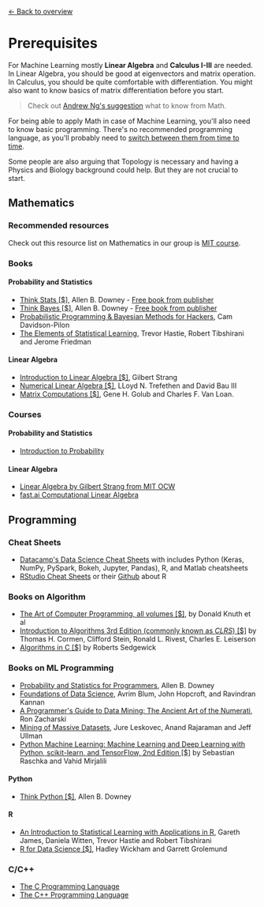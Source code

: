 [← Back to overview](../README.md)

# Prerequisites
For Machine Learning mostly **Linear Algebra** and **Calculus I-III** are needed. In Linear Algebra, you should be good at eigenvectors and matrix operation. In Calculus, you should be quite comfortable with differentiation. You might also want to know basics of matrix differentiation before you start.

> Check out [Andrew Ng's suggestion](https://www.quora.com/I-do-not-have-strong-mathematics-background-what-should-I-learn-in-mathematics-to-be-able-to-master-Machine-Learning-and-AI/answer/Andrew-Ng) what to know from Math.

For being able to apply Math in case of Machine Learning, you'll also need to know basic programming. There's no recommended programming language, as you'll probably need to [switch between them from time to time](AIDL_KB/../../BAS.md#recommended-programming-language).

Some people are also arguing that Topology is necessary and having a Physics and Biology background could help. But they are not crucial to start.

## Mathematics

### Recommended resources
Check out this resource list on Mathematics in our group is [MIT course](https://ocw.mit.edu/courses/mathematics/18-657-mathematics-of-machine-learning-fall-2015/lecture-notes/MIT18_657F15_LecNote.pdf).

### Books

#### Probability and Statistics
* [Think Stats [$]](http://amzn.to/1Jn4JVd), Allen B. Downey - [Free book from publisher](http://greenteapress.com/wp/think-stats-2e/)
* [Think Bayes [$]](http://amzn.to/1IgUgZW), Allen B. Downey - [Free book from publisher](http://greenteapress.com/wp/think-bayes/)
* [Probabilistic Programming & Bayesian Methods for Hackers](http://camdavidsonpilon.github.io/Probabilistic-Programming-and-Bayesian-Methods-for-Hackers/), Cam Davidson-Pilon
* [The Elements of Statistical Learning](https://web.stanford.edu/~hastie/Papers/ESLII.pdf), Trevor Hastie, Robert Tibshirani and Jerome Friedman

#### Linear Algebra
* [Introduction to Linear Algebra [$]](https://www.amazon.com/Introduction-Linear-Algebra-Gilbert-Strang/), Gilbert Strang
* [Numerical Linear Algebra [$]](https://www.amazon.com/Numerical-Linear-Algebra-Lloyd-Trefethen/), LLoyd N. Trefethen and David Bau III
* [Matrix Computations [$]](https://www.amazon.com/Computations-Hopkins-Studies-Mathematical-Sciences/), Gene H. Golub and Charles F. Van Loan.

### Courses
#### Probability and Statistics
* [Introduction to Probability](https://www.edx.org/course/introduction-probability-science-mitx-6-041x-2)

#### Linear Algebra
* [Linear Algebra by Gilbert Strang from MIT OCW](https://ocw.mit.edu/courses/mathematics/18-06sc-linear-algebra-fall-2011/)
* [fast.ai Computational Linear Algebra](https://www.youtube.com/playlist?list=PLtmWHNX-gukIc92m1K0P6bIOnZb-mg0hY)

## Programming

### Cheat Sheets
* [Datacamp's Data Science Cheat Sheets](https://www.datacamp.com/community/data-science-cheatsheets) with includes Python (Keras, NumPy, PySpark, Bokeh, Jupyter, Pandas), R, and Matlab cheatsheets
* [RStudio Cheat Sheets](https://www.rstudio.com/resources/cheatsheets/) or their [Github](https://github.com/rstudio/cheatsheets) about R

### Books on Algorithm 
* [The Art of Computer Programming, all volumes [$]](https://www.amazon.com/Computer-Programming-Volumes-1-4A-Boxed/), by Donald Knuth et al 
* [Introduction to Algorithms 3rd Edition (commonly known as *CLRS*) [$]](https://www.amazon.com/Introduction-Algorithms-3rd-MIT-Press/) by Thomas H. Cormen, Clifford Stein, Ronald L. Rivest, Charles E. Leiserson
* [Algorithms in C [$]](https://www.amazon.com/Algorithms-Parts-1-5-Bundle-Fundamentals/) by Roberts Sedgewick 

### Books on ML Programming
* [Probability and Statistics for Programmers](http://www.greenteapress.com/thinkstats/), Allen B. Downey
* [Foundations of Data Science](https://www.cs.cornell.edu/jeh/book.pdf), Avrim Blum, John Hopcroft, and Ravindran Kannan
* [A Programmer's Guide to Data Mining: The Ancient Art of the Numerati](http://guidetodatamining.com/), Ron Zacharski
* [Mining of Massive Datasets](http://mmds.org/), Jure Leskovec, Anand Rajaraman and Jeff Ullman
* [Python Machine Learning: Machine Learning and Deep Learning with Python, scikit-learn, and TensorFlow, 2nd Edition [$]](https://www.amazon.com/Python-Machine-Learning-scikit-learn-TensorFlow/) by Sebastian Raschka and‎ Vahid Mirjalili

#### Python
* [Think Python [$]](http://amzn.to/1Hj5bn6), Allen B. Downey

#### R
* [An Introduction to Statistical Learning with Applications in R](http://www-bcf.usc.edu/~gareth/ISL/), Gareth James, Daniela Witten, Trevor Hastie and Robert Tibshirani
* [R for Data Science [$]](http://amzn.to/2cD6FMu), Hadley Wickham and Garrett Grolemund

### C/C++
* [The C Programming Language](https://www.amazon.com/Programming-Language-2nd-Brian-Kernighan/)
* [The C++ Programming Language](https://www.amazon.com/C-Programming-Language-4th/)
